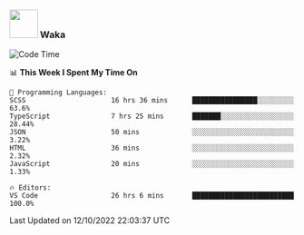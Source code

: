 ### <img src="https://media.giphy.com/media/VgCDAzcKvsR6OM0uWg/giphy.gif" width="50"> Waka

  <!--START_SECTION:waka-->
![Code Time](http://img.shields.io/badge/Code%20Time-932%20hrs%2019%20mins-blue)

📊 **This Week I Spent My Time On** 

```text
💬 Programming Languages: 
SCSS                     16 hrs 36 mins      ████████████████░░░░░░░░░   63.6% 
TypeScript               7 hrs 25 mins       ███████░░░░░░░░░░░░░░░░░░   28.44% 
JSON                     50 mins             ░░░░░░░░░░░░░░░░░░░░░░░░░   3.22% 
HTML                     36 mins             ░░░░░░░░░░░░░░░░░░░░░░░░░   2.32% 
JavaScript               20 mins             ░░░░░░░░░░░░░░░░░░░░░░░░░   1.33%

🔥 Editors: 
VS Code                  26 hrs 6 mins       █████████████████████████   100.0%

```


 Last Updated on 12/10/2022 22:03:37 UTC
<!--END_SECTION:waka-->

